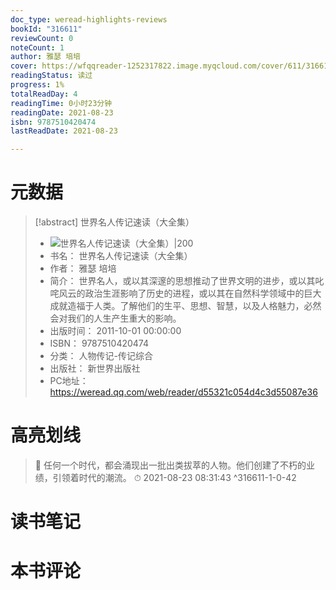 ```yaml
---
doc_type: weread-highlights-reviews
bookId: "316611"
reviewCount: 0
noteCount: 1
author: 雅瑟 培培
cover: https://wfqqreader-1252317822.image.myqcloud.com/cover/611/316611/t7_316611.jpg
readingStatus: 读过
progress: 1%
totalReadDay: 4
readingTime: 0小时23分钟
readingDate: 2021-08-23
isbn: 9787510420474
lastReadDate: 2021-08-23

---
```

# 元数据
> [!abstract] 世界名人传记速读（大全集）
> - ![ 世界名人传记速读（大全集）|200](https://wfqqreader-1252317822.image.myqcloud.com/cover/611/316611/t7_316611.jpg)
> - 书名： 世界名人传记速读（大全集）
> - 作者： 雅瑟 培培
> - 简介： 世界名人，或以其深邃的思想推动了世界文明的进步，或以其叱咤风云的政治生涯影响了历史的进程，或以其在自然科学领域中的巨大成就造福于人类。了解他们的生平、思想、智慧，以及人格魅力，必然会对我们的人生产生重大的影响。
> - 出版时间： 2011-10-01 00:00:00
> - ISBN： 9787510420474
> - 分类： 人物传记-传记综合
> - 出版社： 新世界出版社
> - PC地址：https://weread.qq.com/web/reader/d55321c054d4c3d55087e36

# 高亮划线



> 📌 任何一个时代，都会涌现出一批出类拔萃的人物。他们创建了不朽的业绩，引领着时代的潮流。 
> ⏱ 2021-08-23 08:31:43 ^316611-1-0-42

# 读书笔记

# 本书评论


